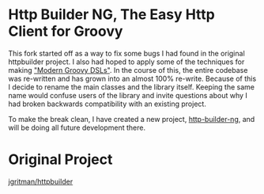 # Http Builder NG, The Easy Http Client for Groovy

This fork started off as a way to fix some bugs I had found in the original httpbuilder project. I also had hoped to apply some of the techniques for making ["Modern Groovy DSLs"](https://github.com/dwclark/modern-dsls). In the course of this, the entire codebase was re-written and has grown into an almost 100% re-write. Because of this I decide to rename the main classes and the library itself. Keeping the same name would confuse users of the library and invite questions about why I had broken backwards compatibility with an existing project.

To make the break clean, I have created a new project, [http-builder-ng](https://github.com/dwclark/http-builder-ng), and will be doing all future development there.

# Original Project

[jgritman/httpbuilder](https://github.com/jgritman/httpbuilder)
